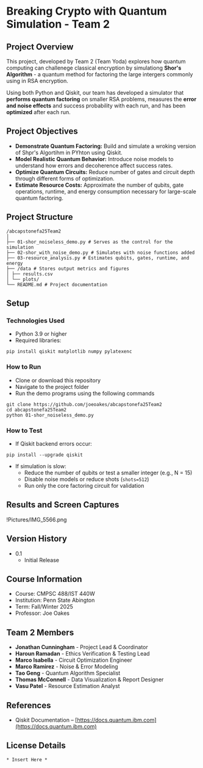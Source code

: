 # Breaking Crypto with Quantum Simulation - Team 2

## Project Overview

This project, developed by Team 2 (Team Yoda) explores how quantum computing can challenege classical encryption by simulationg **Shor's Algorithm** - a quantum method for factoring the large intergers commonly using in RSA encryption. 

Using both Python and Qiskit, our team has developed a simulator that **performs quantum factoring** on smaller RSA problems, measures the **error and noise effects** and success probability with each run, and has been **optimized** after each run.

## Project Objectives

* **Demonstrate Quantum Factoring:**
  Build and simulate a wroking version of Shpr's Algortihm in PYhton using Qiskit.
* **Model Realistic Quantum Behavior:**
  Introduce noise models to understand how errors and decoherence affect success rates.
* **Optimize Quantum Circuits:**
  Reduce number of gates and circuit depth through different forms of optimization.
* **Estimate Resource Costs:**
  Approximate the number of qubits, gate operations, runtime, and energy consumption necessary for large-scale quantum factoring.

## Project Structure

```
/abcapstonefa25Team2
│
├── 01-shor_noiseless_demo.py # Serves as the control for the simulation
├── 02-shor_with_noise_demo.py # Simulates with noise functions added
├── 03-resource_analysis.py # Estimates qubits, gates, runtime, and energy
├── /data # Stores output metrics and figures
│ ├── results.csv
│ └── plots/
└── README.md # Project documentation
```

## Setup

### Technologies Used

* Python 3.9 or higher  
* Required libraries:
```
pip install qiskit matplotlib numpy pylatexenc
```

### How to Run

* Clone or download this repository  
* Navigate to the project folder  
* Run the demo programs using the following commands
```
git clone https://github.com/joeoakes/abcapstonefa25Team2
cd abcapstonefa25Team2
python 01-shor_noiseless_demo.py
```

### How to Test

* If Qiskit backend errors occur:
```
pip install --upgrade qiskit
```
* If simulation is slow:
  * Reduce the number of qubits or test a smaller integer (e.g., N = 15)  
  * Disable noise models or reduce shots (`shots=512`)  
  * Run only the core factoring circuit for validation
 
## Results and Screen Captures

!Pictures/IMG_5566.png


## Version History

* 0.1
    * Initial Release
 
## Course Information

* Course: CMPSC 488/IST 440W
* Institution: Penn State Abington
* Term: Fall/Winter 2025
* Professor: Joe Oakes

## Team 2 Members

* **Jonathan Cunningham** - Project Lead & Coordinator  
* **Haroun Ramadan** - Ethics Verification & Testing Lead  
* **Marco Isabella** - Circuit Optimization Engineer  
* **Marco Ramirez** - Noise & Error Modeling  
* **Tao Geng** - Quantum Algorithm Specialist  
* **Thomas McConnell** - Data Visualization & Report Designer  
* **Vasu Patel** - Resource Estimation Analyst  

## References

* Qiskit Documentation – [https://docs.quantum.ibm.com](https://docs.quantum.ibm.com)

## License Details
```
* Insert Here *
```

